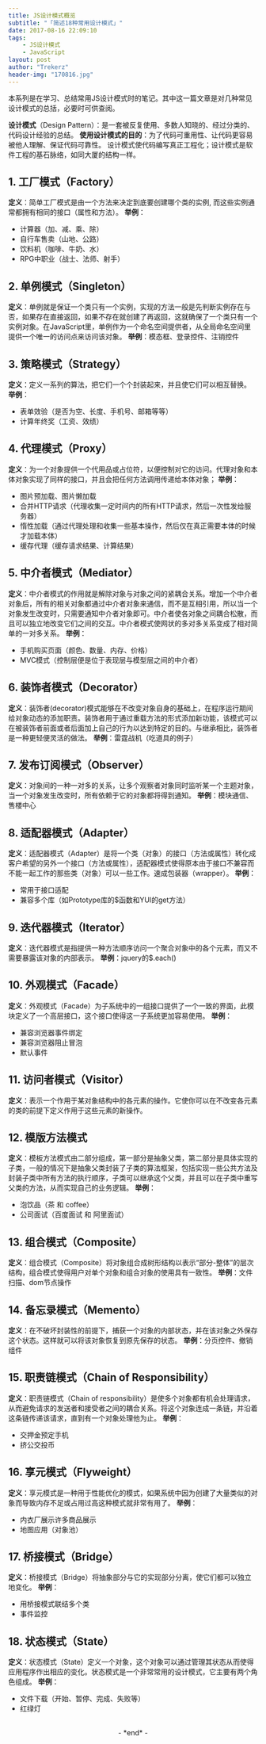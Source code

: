 ```yaml
---
title: JS设计模式概览
subtitle: "「简述18种常用设计模式」"
date: 2017-08-16 22:09:10
tags: 
	- JS设计模式
	- JavaScript
layout: post
author: "Trekerz"
header-img: "170816.jpg"
---
```


本系列是在学习、总结常用JS设计模式时的笔记。其中这一篇文章是对几种常见设计模式的总括，必要时可供查阅。

**设计模式**（Design Pattern）：是一套被反复使用、多数人知晓的、经过分类的、代码设计经验的总结。
**使用设计模式的目的**：为了代码可重用性、让代码更容易被他人理解、保证代码可靠性。 设计模式使代码编写真正工程化；设计模式是软件工程的基石脉络，如同大厦的结构一样。

## **1. 工厂模式（Factory）**

**定义**：简单工厂模式是由一个方法来决定到底要创建哪个类的实例, 而这些实例通常都拥有相同的接口（属性和方法）。
**举例**：

* 计算器（加、减、乘、除）
* 自行车售卖（山地、公路）
* 饮料机（咖啡、牛奶、水）
* RPG中职业（战士、法师、射手）

## **2. 单例模式（Singleton）**

**定义**：单例就是保证一个类只有一个实例，实现的方法一般是先判断实例存在与否，如果存在直接返回，如果不存在就创建了再返回，这就确保了一个类只有一个实例对象。在JavaScript里，单例作为一个命名空间提供者，从全局命名空间里提供一个唯一的访问点来访问该对象。
**举例**：模态框、登录控件、注销控件

## **3. 策略模式（Strategy）**

**定义**：定义一系列的算法，把它们一个个封装起来，并且使它们可以相互替换。
**举例**：

* 表单效验（是否为空、长度、手机号、邮箱等等）
* 计算年终奖（工资、效绩）

## **4. 代理模式（Proxy）**

**定义**：为一个对象提供一个代用品或占位符，以便控制对它的访问。代理对象和本体对象实现了同样的接口，并且会把任何方法调用传递给本体对象；
**举例**： 

* 图片预加载、图片懒加载
* 合并HTTP请求（代理收集一定时间内的所有HTTP请求，然后一次性发给服务器）
* 惰性加载（通过代理处理和收集一些基本操作，然后仅在真正需要本体的时候才加载本体）
* 缓存代理（缓存请求结果、计算结果）

## **5. 中介者模式（Mediator）**

**定义**：中介者模式的作用就是解除对象与对象之间的紧耦合关系。增加一个中介者对象后，所有的相关对象都通过中介者对象来通信，而不是互相引用，所以当一个对象发生改变时，只需要通知中介者对象即可。中介者使各对象之间耦合松散，而且可以独立地改变它们之间的交互。中介者模式使网状的多对多关系变成了相对简单的一对多关系。
**举例**：

* 手机购买页面（颜色、数量、内存、价格）
* MVC模式（控制层便是位于表现层与模型层之间的中介者）

## **6. 装饰者模式（Decorator）**

**定义**：装饰者(decorator)模式能够在不改变对象自身的基础上，在程序运行期间给对象动态的添加职责。装饰者用于通过重载方法的形式添加新功能，该模式可以在被装饰者前面或者后面加上自己的行为以达到特定的目的。与继承相比，装饰者是一种更轻便灵活的做法。
**举例**：雷霆战机（吃道具的例子）

## **7. 发布订阅模式（Observer）**

**定义**：对象间的一种一对多的关系，让多个观察者对象同时监听某一个主题对象，当一个对象发生改变时，所有依赖于它的对象都将得到通知。
**举例**：模块通信、售楼中心

## **8. 适配器模式（Adapter）**

**定义**：适配器模式（Adapter）是将一个类（对象）的接口（方法或属性）转化成客户希望的另外一个接口（方法或属性），适配器模式使得原本由于接口不兼容而不能一起工作的那些类（对象）可以一些工作。速成包装器（wrapper）。
**举例**：

* 常用于接口适配
* 兼容多个库（如Prototype库的$函数和YUI的get方法）

## **9. 迭代器模式（Iterator）**

**定义**：迭代器模式是指提供一种方法顺序访问一个聚合对象中的各个元素，而又不需要暴露该对象的内部表示。
**举例**：jquery的$.each()

## **10. 外观模式（Facade）**

**定义**：外观模式（Facade）为子系统中的一组接口提供了一个一致的界面，此模块定义了一个高层接口，这个接口使得这一子系统更加容易使用。
**举例**：

* 兼容浏览器事件绑定
* 兼容浏览器阻止冒泡
* 默认事件

## **11. 访问者模式（Visitor）**

**定义**：表示一个作用于某对象结构中的各元素的操作。它使你可以在不改变各元素的类的前提下定义作用于这些元素的新操作。

## **12. 模版方法模式**

**定义**：模板方法模式由二部分组成，第一部分是抽象父类，第二部分是具体实现的子类，一般的情况下是抽象父类封装了子类的算法框架，包括实现一些公共方法及封装子类中所有方法的执行顺序，子类可以继承这个父类，并且可以在子类中重写父类的方法，从而实现自己的业务逻辑。
**举例**：

* 泡饮品（茶 和 coffee）
* 公司面试（百度面试 和 阿里面试）

## **13. 组合模式（Composite）**

**定义**：组合模式（Composite）将对象组合成树形结构以表示“部分-整体”的层次结构，组合模式使得用户对单个对象和组合对象的使用具有一致性。
**举例**：文件扫描、dom节点操作

## **14. 备忘录模式（Memento）**

**定义**：在不破坏封装性的前提下，捕获一个对象的内部状态，并在该对象之外保存这个状态。这样就可以将该对象恢复到原先保存的状态。
**举例**：分页控件、撤销组件

## **15. 职责链模式（Chain of Responsibility）**

**定义**：职责链模式（Chain of responsibility）是使多个对象都有机会处理请求，从而避免请求的发送者和接受者之间的耦合关系。将这个对象连成一条链，并沿着这条链传递该请求，直到有一个对象处理他为止。
**举例**：

* 交押金预定手机
* 挤公交投币

## **16. 享元模式（Flyweight）**

**定义**：享元模式是一种用于性能优化的模式，如果系统中因为创建了大量类似的对象而导致内存不足或占用过高这种模式就非常有用了。
**举例**：

* 内衣厂展示许多商品展示
* 地图应用（对象池）

## **17. 桥接模式（Bridge）**

**定义**：桥接模式（Bridge）将抽象部分与它的实现部分分离，使它们都可以独立地变化。
**举例**：

- 用桥接模式联结多个类
- 事件监控

## **18. 状态模式（State）**

**定义**：状态模式（State）定义一个对象，这个对象可以通过管理其状态从而使得应用程序作出相应的变化。状态模式是一个非常常用的设计模式，它主要有两个角色组成。
**举例**：

- 文件下载（开始、暂停、完成、失败等）
- 红绿灯

<br/>

<center>-&nbsp;*end*&nbsp;-</center>

<br/>
